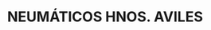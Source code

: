 ---
title: "NEUMÁTICOS HNOS. AVILES"
url: /puente-genil/neumaticos-hnos-aviles/
shop: neumáticos
---